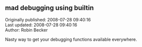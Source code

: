 ## mad debugging using __builtin__  
Originally published: 2008-07-28 09:40:16  
Last updated: 2008-07-28 09:40:16  
Author: Robin Becker  
  
Nasty way to get your debugging functions available everywhere.